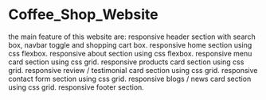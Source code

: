 # Coffee_Shop_Website
the main feature of this website are: 
responsive header section with search box, navbar toggle and shopping cart box. 
responsive home section using css flexbox. 
responsive about section using css flexbox. 
responsive menu card section using css grid. 
responsive products card section using css grid. 
responsive review / testimonial card section using css grid. 
responsive contact form section using css grid. 
responsive blogs / news card section using css grid. 
responsive footer section.
